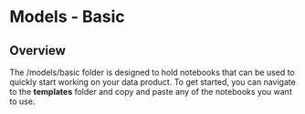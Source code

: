 # Models - Basic

## Overview
The /models/basic folder is designed to hold notebooks that can be used to quickly start working on your data product. To get started, you can navigate to the  __templates__ folder and copy and paste any of the notebooks you want to use.